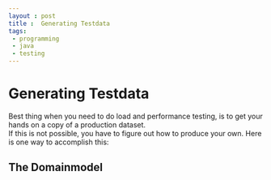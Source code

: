 ```yaml
---
layout : post
title :  Generating Testdata
tags:
 - programming
 - java
 - testing
---
```


# Generating Testdata

Best thing when you need to do load and performance testing, is to get your hands on a copy of a production dataset.  
If this is not possible, you have to figure out how to produce your own. Here is one way to accomplish this:

## The Domainmodel

 






